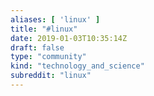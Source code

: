 ```yaml
---
aliases: [ 'linux' ]
title: "#linux"
date: 2019-01-03T10:35:14Z
draft: false
type: "community"
kind: "technology_and_science"
subreddit: "linux"
---
```

